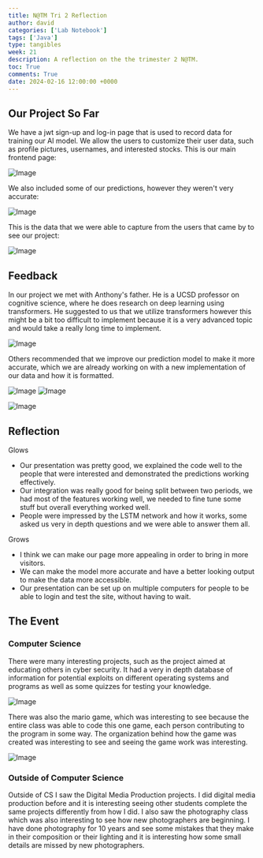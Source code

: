 ```yaml
---
title: N@TM Tri 2 Reflection
author: david
categories: ['Lab Notebook']
tags: ['Java']
type: tangibles
week: 21
description: A reflection on the the trimester 2 N@TM.
toc: True
comments: True
date: 2024-02-16 12:00:00 +0000
---
```


## Our Project So Far

We have a jwt sign-up and log-in page that is used to record data for training our AI model. We allow the users to customize their user data, such as profile pictures, usernames, and interested stocks. This is our main frontend page:

![Image](https://github.com/nighthawkcoders/teacher_portfolio/assets/111480448/0a256321-cca7-454e-993e-8390da0e02ea)

We also included some of our predictions, however they weren't very accurate:

![Image](https://github.com/nighthawkcoders/teacher_portfolio/assets/111480448/bbd6141a-f875-4a32-85e4-768c3c38e668)

This is the data that we were able to capture from the users that came by to see our project:

![Image](https://github.com/nighthawkcoders/teacher_portfolio/assets/111480448/48d48c25-b191-4502-b8d6-e52511a3dfb6)


## Feedback

In our project we met with Anthony's father. He is a UCSD professor on cognitive science, where he does research on deep learning using transformers. He suggested to us that we utilize transformers however this might be a bit too difficult to implement because it is a very advanced topic and would take a really long time to implement.

![Image](https://github.com/nighthawkcoders/teacher_portfolio/assets/111480448/0e7d3b6e-5100-4c34-b714-385bf4e6cc91)

Others recommended that we improve our prediction model to make it more accurate, which we are already working on with a new implementation of our data and how it is formatted.

![Image](https://github.com/nighthawkcoders/teacher_portfolio/assets/111480448/f7cbe5e3-b884-4561-a5c8-0eef8878e13d)
![Image](https://github.com/nighthawkcoders/teacher_portfolio/assets/111480448/5a6b7002-9c63-43dd-a100-5f2ab2649d9f)

![Image](https://github.com/nighthawkcoders/teacher_portfolio/assets/111480448/84263b7b-c7ff-4711-98aa-656c867c878d)

## Reflection

Glows
- Our presentation was pretty good, we explained the code well to the people that were interested and demonstrated the predictions working effectively.
- Our integration was really good for being split between two periods, we had most of the features working well, we needed to fine tune some stuff but overall everything worked well.
- People were impressed by the LSTM network and how it works, some asked us very in depth questions and we were able to answer them all.

Grows
- I think we can make our page more appealing in order to bring in more visitors.
- We can make the model more accurate and have a better looking output to make the data more accessible.
- Our presentation can be set up on multiple computers for people to be able to login and test the site, without having to wait.

## The Event

### Computer Science

There were many interesting projects, such as the project aimed at educating others in cyber security. It had a very in depth database of information for potential exploits on different operating systems and programs as well as some quizzes for testing your knowledge.

![Image](https://github.com/nighthawkcoders/teacher_portfolio/assets/111480448/7b8d909d-0181-44c6-b3d2-ff773d3a3f4a)

There was also the mario game, which was interesting to see because the entire class was able to code this one game, each person contributing to the program in some way. The organization behind how the game was created was interesting to see and seeing the game work was interesting.

![Image](https://github.com/nighthawkcoders/teacher_portfolio/assets/111480448/22891e00-2d7a-4ad9-a06f-a9fab94513c9)

### Outside of Computer Science

Outside of CS I saw the Digital Media Production projects. I did digital media production before and it is interesting seeing other students complete the same projects differently from how I did. I also saw the photography class which was also interesting to see how new photographers are beginning. I have done photography for 10 years and see some mistakes that they make in their composition or their lighting and it is interesting how some small details are missed by new photographers.
